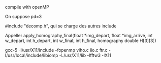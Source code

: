 compile with openMP

On suppose pd=3

#include "decomp.h", qui se charge des autres include

Appeller apply_homography_final(float *img_depart, float *img_arrivé, int w_depart, int h_depart, int w_final, int h_final, homography double H[3][3])

gcc-5 -I/usr/X11/include -fopenmp viho.c iio.c ftr.c -I/usr/local/include/libiomp -L/usr/X11/lib -lfftw3 -lX11

